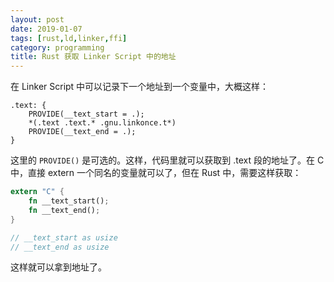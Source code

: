 ```yaml
---
layout: post
date: 2019-01-07
tags: [rust,ld,linker,ffi]
category: programming
title: Rust 获取 Linker Script 中的地址
---
```


在 Linker Script 中可以记录下一个地址到一个变量中，大概这样：

```text
.text: {
	PROVIDE(__text_start = .);
    *(.text .text.* .gnu.linkonce.t*)
    PROVIDE(__text_end = .);
}
```

这里的 `PROVIDE()` 是可选的。这样，代码里就可以获取到 .text 段的地址了。在 C 中，直接 extern 一个同名的变量就可以了，但在 Rust 中，需要这样获取：

```rust
extern "C" {
    fn __text_start();
    fn __text_end();
}

// __text_start as usize
// __text_end as usize
```

这样就可以拿到地址了。